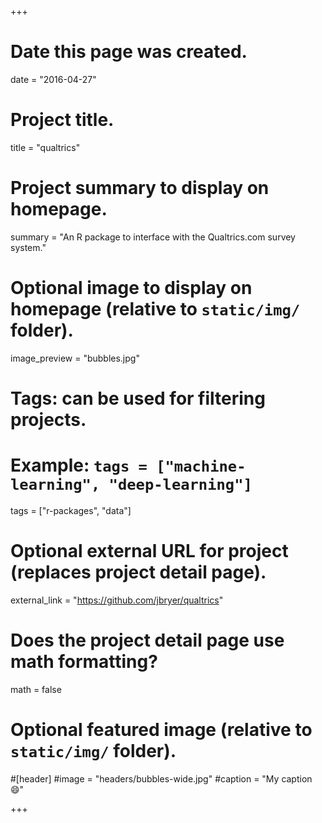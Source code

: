 +++
# Date this page was created.
date = "2016-04-27"

# Project title.
title = "qualtrics"

# Project summary to display on homepage.
summary = "An R package to interface with the Qualtrics.com survey system."

# Optional image to display on homepage (relative to `static/img/` folder).
image_preview = "bubbles.jpg"

# Tags: can be used for filtering projects.
# Example: `tags = ["machine-learning", "deep-learning"]`
tags = ["r-packages", "data"]

# Optional external URL for project (replaces project detail page).
external_link = "https://github.com/jbryer/qualtrics"

# Does the project detail page use math formatting?
math = false

# Optional featured image (relative to `static/img/` folder).
#[header]
#image = "headers/bubbles-wide.jpg"
#caption = "My caption :smile:"

+++
